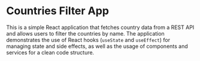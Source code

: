 # Countries Filter App

This is a simple React application that fetches country data from a REST API and allows users to filter the countries by name. The application demonstrates the use of React hooks (`useState` and `useEffect`) for managing state and side effects, as well as the usage of components and services for a clean code structure.
